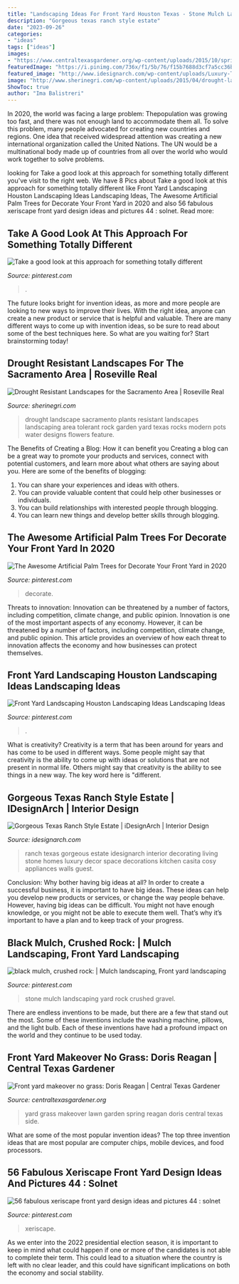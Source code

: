 ```yaml
---
title: "Landscaping Ideas For Front Yard Houston Texas - Stone Mulch Landscaping Yard Rock Crushed Gravel"
description: "Gorgeous texas ranch style estate"
date: "2023-09-26"
categories:
- "ideas"
tags: ["ideas"]
images:
- "https://www.centraltexasgardener.org/wp-content/uploads/2015/10/spring-side-wide.jpg"
featuredImage: "https://i.pinimg.com/736x/f1/5b/76/f15b7688d3cf7a5cc36b3fa7094ec203--crushed-stone-crushed-gravel.jpg"
featured_image: "http://www.idesignarch.com/wp-content/uploads/Luxury-Texas-Ranch-Style-Home_5.jpg"
image: "http://www.sherinegri.com/wp-content/uploads/2015/04/drought-landscape-12.jpg"
ShowToc: true
author: "Ima Balistreri"
---
```



In 2020, the world was facing a large problem: Thepopulation was growing too fast, and there was not enough land to accommodate them all. To solve this problem, many people advocated for creating new countries and regions. One idea that received widespread attention was creating a new international organization called the United Nations. The UN would be a multinational body made up of countries from all over the world who would work together to solve problems.

	

		
looking for Take a good look at this approach for something totally different you've visit to the right web. We have 8 Pics about Take a good look at this approach for something totally different like Front Yard Landscaping Houston Landscaping Ideas Landscaping Ideas, The Awesome Artificial Palm Trees for Decorate Your Front Yard in 2020 and also 56 fabulous xeriscape front yard design ideas and pictures 44 : solnet. Read more:
		
    
## Take A Good Look At This Approach For Something Totally Different

<img loading=lazy src="https://i.pinimg.com/736x/b7/c5/8b/b7c58bfa4feeee5044ca3394261081b1.jpg" onerror="this.onerror=null;this.src='https://tse4.mm.bing.net/th?id=OIP.56dx5vRAt2qo8NGkui89_wHaJ3&amp;pid=15.1';" alt="Take a good look at this approach for something totally different">

_Source: pinterest.com_

>. 

	

The future looks bright for invention ideas, as more and more people are looking to new ways to improve their lives. With the right idea, anyone can create a new product or service that is helpful and valuable. There are many different ways to come up with invention ideas, so be sure to read about some of the best techniques here. So what are you waiting for? Start brainstorming today!

    
## Drought Resistant Landscapes For The Sacramento Area | Roseville Real

<img loading=lazy src="http://www.sherinegri.com/wp-content/uploads/2015/04/drought-landscape-12.jpg" onerror="this.onerror=null;this.src='https://tse2.mm.bing.net/th?id=OIP.sQG6GFQokYiTlOsDjEcTTgHaJ3&amp;pid=15.1';" alt="Drought Resistant Landscapes for the Sacramento Area | Roseville Real">

_Source: sherinegri.com_

>drought landscape sacramento plants resistant landscapes landscaping area tolerant rock garden yard texas rocks modern pots water designs flowers feature. 

	

The Benefits of Creating a Blog: How it can benefit you
Creating a blog can be a great way to promote your products and services, connect with potential customers, and learn more about what others are saying about you. Here are some of the benefits of blogging:
1. You can share your experiences and ideas with others.
2. You can provide valuable content that could help other businesses or individuals.
3. You can build relationships with interested people through blogging.
4. You can learn new things and develop better skills through blogging.

    
## The Awesome Artificial Palm Trees For Decorate Your Front Yard In 2020

<img loading=lazy src="https://i.pinimg.com/736x/e3/ef/f3/e3eff37590666e818c1b00a5d3b9c00a.jpg" onerror="this.onerror=null;this.src='https://tse4.mm.bing.net/th?id=OIP.YXs3agzYo0Ms7_rgGCvH6AHaFV&amp;pid=15.1';" alt="The Awesome Artificial Palm Trees for Decorate Your Front Yard in 2020">

_Source: pinterest.com_

>decorate. 

	

Threats to innovation: Innovation can be threatened by a number of factors, including competition, climate change, and public opinion.
Innovation is one of the most important aspects of any economy. However, it can be threatened by a number of factors, including competition, climate change, and public opinion. This article provides an overview of how each threat to innovation affects the economy and how businesses can protect themselves.

    
## Front Yard Landscaping Houston Landscaping Ideas Landscaping Ideas

<img loading=lazy src="https://i.pinimg.com/736x/4b/db/e1/4bdbe1a367ba5d78af7892841bf7cd74.jpg" onerror="this.onerror=null;this.src='https://tse3.mm.bing.net/th?id=OIP.yHA2iPD_tsEzNBsxi4qAyAHaEz&amp;pid=15.1';" alt="Front Yard Landscaping Houston Landscaping Ideas Landscaping Ideas">

_Source: pinterest.com_

>. 

	

What is creativity?
Creativity is a term that has been around for years and has come to be used in different ways. Some people might say that creativity is the ability to come up with ideas or solutions that are not present in normal life. Others might say that creativity is the ability to see things in a new way. The key word here is "different.

    
## Gorgeous Texas Ranch Style Estate | IDesignArch | Interior Design

<img loading=lazy src="http://www.idesignarch.com/wp-content/uploads/Luxury-Texas-Ranch-Style-Home_5.jpg" onerror="this.onerror=null;this.src='https://tse1.mm.bing.net/th?id=OIP.pJZMer6WvTaPYDBtGiFUXgHaJ4&amp;pid=15.1';" alt="Gorgeous Texas Ranch Style Estate | iDesignArch | Interior Design">

_Source: idesignarch.com_

>ranch texas gorgeous estate idesignarch interior decorating living stone homes luxury decor space decorations kitchen casita cosy appliances walls guest. 

	

Conclusion: Why bother having big ideas at all?
In order to create a successful business, it is important to have big ideas. These ideas can help you develop new products or services, or change the way people behave. However, having big ideas can be difficult. You might not have enough knowledge, or you might not be able to execute them well. That’s why it’s important to have a plan and to keep track of your progress.

    
## Black Mulch, Crushed Rock: | Mulch Landscaping, Front Yard Landscaping

<img loading=lazy src="https://i.pinimg.com/736x/f1/5b/76/f15b7688d3cf7a5cc36b3fa7094ec203--crushed-stone-crushed-gravel.jpg" onerror="this.onerror=null;this.src='https://tse3.mm.bing.net/th?id=OIP.ITvAtcOhAz5b_oJcL0i85QHaJ4&amp;pid=15.1';" alt="black mulch, crushed rock: | Mulch landscaping, Front yard landscaping">

_Source: pinterest.com_

>stone mulch landscaping yard rock crushed gravel. 

	

There are endless inventions to be made, but there are a few that stand out the most. Some of these inventions include the washing machine, pillows, and the light bulb. Each of these inventions have had a profound impact on the world and they continue to be used today.

    
## Front Yard Makeover No Grass: Doris Reagan | Central Texas Gardener

<img loading=lazy src="https://www.centraltexasgardener.org/wp-content/uploads/2015/10/spring-side-wide.jpg" onerror="this.onerror=null;this.src='https://tse1.mm.bing.net/th?id=OIP.J-47CC6y15unq88FaetLQgHaE7&amp;pid=15.1';" alt="Front yard makeover no grass: Doris Reagan | Central Texas Gardener">

_Source: centraltexasgardener.org_

>yard grass makeover lawn garden spring reagan doris central texas side. 

	

What are some of the most popular invention ideas?
The top three invention ideas that are most popular are computer chips, mobile devices, and food processors.

    
## 56 Fabulous Xeriscape Front Yard Design Ideas And Pictures 44 : Solnet

<img loading=lazy src="https://i.pinimg.com/736x/c7/23/9f/c7239f79b8e66d8ff15ce9335e23cf3c.jpg" onerror="this.onerror=null;this.src='https://tse2.mm.bing.net/th?id=OIP.vzvLKzsEBCDNTV1lueZXJgHaHa&amp;pid=15.1';" alt="56 fabulous xeriscape front yard design ideas and pictures 44 : solnet">

_Source: pinterest.com_

>xeriscape. 

	

As we enter into the 2022 presidential election season, it is important to keep in mind what could happen if one or more of the candidates is not able to complete their term. This could lead to a situation where the country is left with no clear leader, and this could have significant implications on both the economy and social stability.

